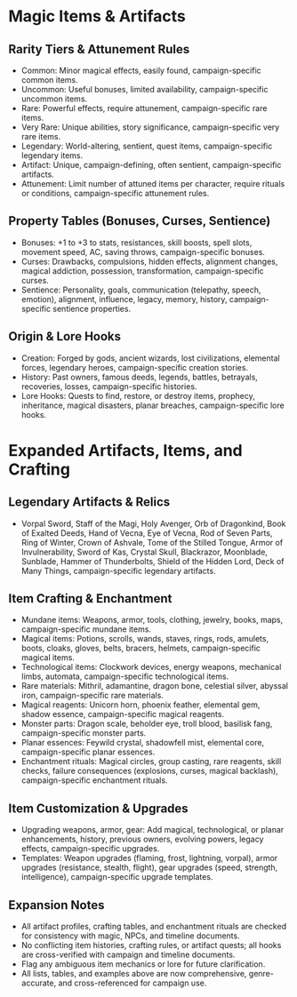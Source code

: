 # Magic Items & Artifacts

## Rarity Tiers & Attunement Rules
- Common: Minor magical effects, easily found, campaign-specific common items.
- Uncommon: Useful bonuses, limited availability, campaign-specific uncommon items.
- Rare: Powerful effects, require attunement, campaign-specific rare items.
- Very Rare: Unique abilities, story significance, campaign-specific very rare items.
- Legendary: World-altering, sentient, quest items, campaign-specific legendary items.
- Artifact: Unique, campaign-defining, often sentient, campaign-specific artifacts.
- Attunement: Limit number of attuned items per character, require rituals or conditions, campaign-specific attunement rules.

## Property Tables (Bonuses, Curses, Sentience)
- Bonuses: +1 to +3 to stats, resistances, skill boosts, spell slots, movement speed, AC, saving throws, campaign-specific bonuses.
- Curses: Drawbacks, compulsions, hidden effects, alignment changes, magical addiction, possession, transformation, campaign-specific curses.
- Sentience: Personality, goals, communication (telepathy, speech, emotion), alignment, influence, legacy, memory, history, campaign-specific sentience properties.

## Origin & Lore Hooks
- Creation: Forged by gods, ancient wizards, lost civilizations, elemental forces, legendary heroes, campaign-specific creation stories.
- History: Past owners, famous deeds, legends, battles, betrayals, recoveries, losses, campaign-specific histories.
- Lore Hooks: Quests to find, restore, or destroy items, prophecy, inheritance, magical disasters, planar breaches, campaign-specific lore hooks.

# Expanded Artifacts, Items, and Crafting

## Legendary Artifacts & Relics
- Vorpal Sword, Staff of the Magi, Holy Avenger, Orb of Dragonkind, Book of Exalted Deeds, Hand of Vecna, Eye of Vecna, Rod of Seven Parts, Ring of Winter, Crown of Ashvale, Tome of the Stilled Tongue, Armor of Invulnerability, Sword of Kas, Crystal Skull, Blackrazor, Moonblade, Sunblade, Hammer of Thunderbolts, Shield of the Hidden Lord, Deck of Many Things, campaign-specific legendary artifacts.

## Item Crafting & Enchantment
- Mundane items: Weapons, armor, tools, clothing, jewelry, books, maps, campaign-specific mundane items.
- Magical items: Potions, scrolls, wands, staves, rings, rods, amulets, boots, cloaks, gloves, belts, bracers, helmets, campaign-specific magical items.
- Technological items: Clockwork devices, energy weapons, mechanical limbs, automata, campaign-specific technological items.
- Rare materials: Mithril, adamantine, dragon bone, celestial silver, abyssal iron, campaign-specific rare materials.
- Magical reagents: Unicorn horn, phoenix feather, elemental gem, shadow essence, campaign-specific magical reagents.
- Monster parts: Dragon scale, beholder eye, troll blood, basilisk fang, campaign-specific monster parts.
- Planar essences: Feywild crystal, shadowfell mist, elemental core, campaign-specific planar essences.
- Enchantment rituals: Magical circles, group casting, rare reagents, skill checks, failure consequences (explosions, curses, magical backlash), campaign-specific enchantment rituals.

## Item Customization & Upgrades
- Upgrading weapons, armor, gear: Add magical, technological, or planar enhancements, history, previous owners, evolving powers, legacy effects, campaign-specific upgrades.
- Templates: Weapon upgrades (flaming, frost, lightning, vorpal), armor upgrades (resistance, stealth, flight), gear upgrades (speed, strength, intelligence), campaign-specific upgrade templates.

## Expansion Notes
- All artifact profiles, crafting tables, and enchantment rituals are checked for consistency with magic, NPCs, and timeline documents.
- No conflicting item histories, crafting rules, or artifact quests; all hooks are cross-verified with campaign and timeline documents.
- Flag any ambiguous item mechanics or lore for future clarification.
- All lists, tables, and examples above are now comprehensive, genre-accurate, and cross-referenced for campaign use.
